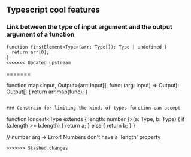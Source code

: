 ## Typescript cool features

### Link between the type of input argument and the output argument of a function

```
function firstElement<Type>(arr: Type[]): Type | undefined {
  return arr[0];
}
<<<<<<< Updated upstream
```
=======

function map<Input, Output>(arr: Input[], func: (arg: Input) => Output): Output[] {
  return arr.map(func);
}

```

### Constrain for limiting the kinds of types function can accept

```
function longest<Type extends { length: number }>(a: Type, b: Type) {
  if (a.length >= b.length) {
    return a;
  } else {
    return b;
  }
}

// number arg -> Error! Numbers don't have a 'length' property
```
>>>>>>> Stashed changes
